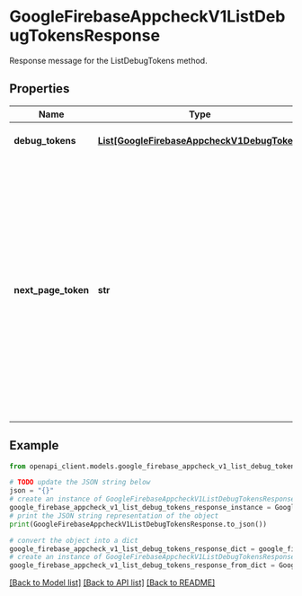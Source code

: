 # GoogleFirebaseAppcheckV1ListDebugTokensResponse

Response message for the ListDebugTokens method.

## Properties

Name | Type | Description | Notes
------------ | ------------- | ------------- | -------------
**debug_tokens** | [**List[GoogleFirebaseAppcheckV1DebugToken]**](GoogleFirebaseAppcheckV1DebugToken.md) | The DebugTokens retrieved. | [optional] 
**next_page_token** | **str** | If the result list is too large to fit in a single response, then a token is returned. If the string is empty or omitted, then this response is the last page of results. This token can be used in a subsequent call to ListDebugTokens to find the next group of DebugTokens. Page tokens are short-lived and should not be persisted. | [optional] 

## Example

```python
from openapi_client.models.google_firebase_appcheck_v1_list_debug_tokens_response import GoogleFirebaseAppcheckV1ListDebugTokensResponse

# TODO update the JSON string below
json = "{}"
# create an instance of GoogleFirebaseAppcheckV1ListDebugTokensResponse from a JSON string
google_firebase_appcheck_v1_list_debug_tokens_response_instance = GoogleFirebaseAppcheckV1ListDebugTokensResponse.from_json(json)
# print the JSON string representation of the object
print(GoogleFirebaseAppcheckV1ListDebugTokensResponse.to_json())

# convert the object into a dict
google_firebase_appcheck_v1_list_debug_tokens_response_dict = google_firebase_appcheck_v1_list_debug_tokens_response_instance.to_dict()
# create an instance of GoogleFirebaseAppcheckV1ListDebugTokensResponse from a dict
google_firebase_appcheck_v1_list_debug_tokens_response_from_dict = GoogleFirebaseAppcheckV1ListDebugTokensResponse.from_dict(google_firebase_appcheck_v1_list_debug_tokens_response_dict)
```
[[Back to Model list]](../README.md#documentation-for-models) [[Back to API list]](../README.md#documentation-for-api-endpoints) [[Back to README]](../README.md)


